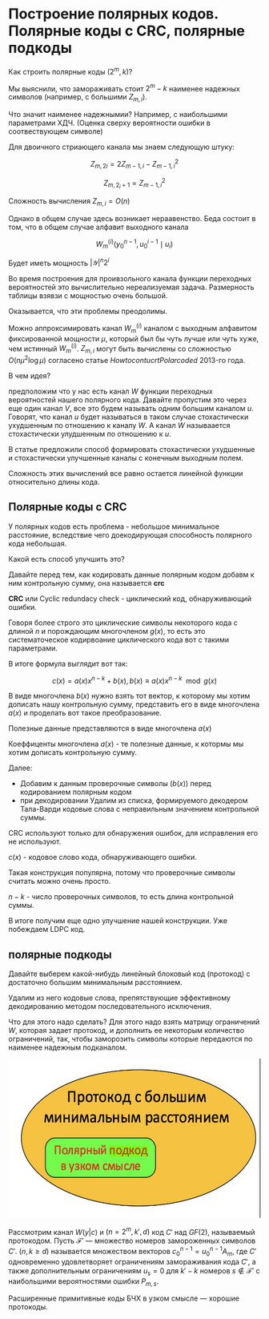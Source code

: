 # Построение полярных кодов. Полярные коды с CRC, полярные подкоды

Как строить полярные коды $(2^m, k)$?

Мы выяснили, что замораживать стоит $2^m - k$ наименее надежных символов (например, с большими $Z_{m,i}$).

Что значит наименее надежнымии? Например, с наибольшими параметрами ХДЧ. (Оценка сверху вероятности ошибки в соотвествующем символе)

Для двоичного стриающего канала мы знаем следующую штуку:

$$Z_{m,2i} = 2Z_{m-1,i} - Z^2_{m-1, i}$$

$$Z_{m, 2_i + 1} = Z^2_{m-1, i}$$

Сложность вычисления $Z_{m,i} = O(n)$

Однако в общем случае здесь возникает нераавенство. Беда состоит в том, что в общем случае алфавит выходного канала

$$W^{(i)}_m(y^{n-1}_0, u^{i-1}_0 \mid u_i)$$

Будет иметь мощность $|\mathcal{Y}|^n2^i$

Во время построения для проивзольного канала функции переходных вероятностей это вычислительно нереализуемая задача. Размерность таблицы взявзи с мощностью очень большой.

Оказывается, что эти проблемы преодолимы.

Можно аппроксимировать канал $W^{(i)}_m$ каналом с выходным алфавитом фиксированной мощности $\mu$, который был бы чуть лучше или чуть хуже, чем истинный $W^{(i)}_m$. $Z_{m, i}$ могут быть вычислены со сложностью $O(n\mu^2\log \mu)$ согласено статье $How to contucrt Polar coded$ 2013-го года.

В чем идея?

предположим что у нас есть канал $W$ функции переходных вероятностей нашего полярного кода. Давайте пропустим это через еще один канал $V$, все это будем называть одним большим каналом $u$. Говорят, что канал $u$ будет называться в таком случае стохастически ухудшенным по отношению к каналу $W$. А канал $W$ называается стохастически улудшенным по отношению к $u$.

В статье предложили способ формировать стохастически ухудшенные и стохастически улучшенные каналы с конечным выходным полем.

Сложность этих вычислений все равно остается линейной функции относительно длины кода.

## Полярные коды с CRC

У полярных кодов есть проблема - небольшое минимальное расстояние, вследствие чего доекодирующая способность полярного кода небольшая.

Какой есть способ улучшить это?

Давайте перед тем, как кодировать данные полярным кодом добавм к ним контрольную сумму, она называется **crc**

**CRC** или Cyclic redundacy check - циклический код, обнаруживающий ошибки.

Говоря более строго это циклические символы некоторого кода с длиной $n$ и порождающим многочленом $g(x)$, то есть это систематоческое кодирвоание циклического кода вот с такими параметрами.

В итоге формула выглядит вот так:

$$c(x) = a(x)x^{n-k} + b(x), b(x)
\equiv a(x)x^{n-k} \mod g(x)$$

В виде многочлена $b(x)$ нужно взять тот вектор, к которому мы хотим дописать нашу контрольную сумму, представить его в виде многочлена $a(x)$ и проделать вот такое преобразование.

Полезные данные представляются в виде многочлена $a(x)$

Коеффиценты многочлена $a(x)$ - те полезные данные, к котормы мы хотим дописать контрольную сумму.

Далее:

 - Добавим к данным проверочные символы $(b(x))$ перед кодированием полярным кодом
 -  при декодировании Удалим из списка, формируемого декодером Тала-Варди кодовые слова с неправильным значением контрольной суммы.

CRC используют только для обнаружения ошибок, для исправления его не используют.

$c(x)$ - кодовое слово кода, обнаруживающего ошибки.

Такая конструкция популярна, потому что проверочные символы считать можно очень просто.

$n - k$ - число проверочных символов, то есть длина контрольной суммы.

В итоге получим еще одно улучшение нашей конструкции. Уже побеждаем LDPC код.

## полярные подкоды

Давайте выберем какой-нибудь линейный блоковый код (протокод) с достаточно большим минимальным расстоянием.

Удалим из него кодовые слова, препятствующие эффективному декодированию методом последовательного исключения.

Что для этого надо сделать? Для этого надо взять матрицу ограничений $W$, которая задает протокод, и дополнить ее некоторым количество ограничений, так, чтобы заморозить символы которые передаются по наименее надежным подканалом.

![Частичные суммы](./assets/16_1.png)

Рассмотрим канал $W(y|c)$ и $(n = 2^m, k', d)$ код $C'$ над $GF(2)$, называемый протокодом. Пусть $\mathcal{F}'$ — множество номеров замороженных символов $C'$. $(n, k \geq d)$ называется множеством векторов $c_0^{n-1} = u_0^{n-1} A_m$, где $C'$ одновременно удовлетворяет ограничениям замораживания кода $C'$, а также дополнительным ограничениям $u_s = 0$ для $k' - k$ номеров $s \notin \mathcal{F}'$ с наибольшими вероятностями ошибки $P_{m,s}$.

Расширенные примитивные коды БЧХ в узком смысле — хорошие протокоды.
